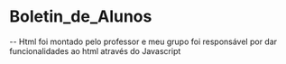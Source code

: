 # Boletin_de_Alunos
--
Html foi montado pelo professor e meu grupo foi responsável por dar funcionalidades ao html através do Javascript
